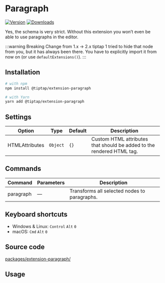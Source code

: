 # Paragraph
[![Version](https://img.shields.io/npm/v/@tiptap/extension-paragraph.svg?label=version)](https://www.npmjs.com/package/@tiptap/extension-paragraph)
[![Downloads](https://img.shields.io/npm/dm/@tiptap/extension-paragraph.svg)](https://npmcharts.com/compare/@tiptap/extension-paragraph?minimal=true)

Yes, the schema is very strict. Without this extension you won’t even be able to use paragraphs in the editor.

:::warning Breaking Change from 1.x → 2.x
tiptap 1 tried to hide that node from you, but it has always been there. You have to explicitly import it from now on (or use `defaultExtensions()`).
:::

## Installation
```bash
# with npm
npm install @tiptap/extension-paragraph

# with Yarn
yarn add @tiptap/extension-paragraph
```

## Settings
| Option         | Type     | Default | Description                                                           |
| -------------- | -------- | ------- | --------------------------------------------------------------------- |
| HTMLAttributes | `Object` | `{}`    | Custom HTML attributes that should be added to the rendered HTML tag. |

## Commands
| Command   | Parameters | Description                                  |
| --------- | ---------- | -------------------------------------------- |
| paragraph | —          | Transforms all selected nodes to paragraphs. |

## Keyboard shortcuts
* Windows & Linux: `Control`&nbsp;`Alt`&nbsp;`0`
* macOS: `Cmd`&nbsp;`Alt`&nbsp;`0`

## Source code
[packages/extension-paragraph/](https://github.com/ueberdosis/tiptap-next/blob/main/packages/extension-paragraph/)

## Usage
<demo name="Nodes/Paragraph" highlight="11,29" />
